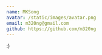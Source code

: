 ```yaml
---
name: MKSong
avatar: /static/images/avatar.png
email: m320ng@gmail.com
github: https://github.com/m320ng
---
```


:)

